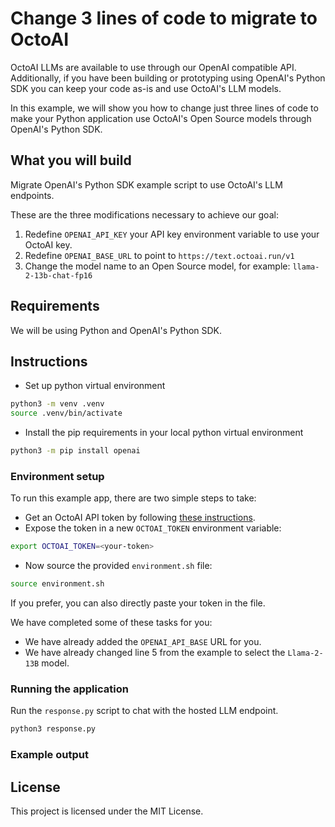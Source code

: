 # Change 3 lines of code to migrate to OctoAI

OctoAI LLMs are available to use through our OpenAI compatible API. Additionally, if you have been building or prototyping using OpenAI's Python SDK you can keep your code as-is and use OctoAI's LLM models.

In this example, we will show you how to change just three lines of code to make your Python application use OctoAI's Open Source models through OpenAI's Python SDK.


## What you will build
Migrate OpenAI's Python SDK example script to use OctoAI's LLM endpoints.

These are the three modifications necessary to achieve our goal:
1. Redefine `OPENAI_API_KEY` your API key environment variable to use your OctoAI key.
2. Redefine `OPENAI_BASE_URL` to point to `https://text.octoai.run/v1`
3. Change the model name to an Open Source model, for example: `llama-2-13b-chat-fp16`


## Requirements
We will be using Python and OpenAI's Python SDK.

## Instructions

- Set up python virtual environment

```bash
python3 -m venv .venv
source .venv/bin/activate
```

- Install the pip requirements in your local python virtual environment

```bash
python3 -m pip install openai
```

### Environment setup

To run this example app, there are two simple steps to take:

- Get an OctoAI API token by following [these instructions](https://octo.ai/docs/getting-started/how-to-create-octoai-api-token/).
- Expose the token in a new `OCTOAI_TOKEN` environment variable:

```bash
export OCTOAI_TOKEN=<your-token>
```
- Now source the provided `environment.sh` file:
```bash
source environment.sh
```

If you prefer, you can also directly paste your token in the file.

We have completed some of these tasks for you:
* We have already added the `OPENAI_API_BASE` URL for you.
* We have already changed line 5 from the example to select the `Llama-2-13B` model.

### Running the application

Run the `response.py` script to chat with the hosted LLM endpoint.
```bash
python3 response.py
```

### Example output


## License

This project is licensed under the MIT License.
